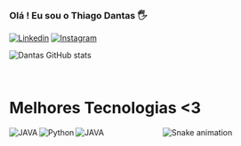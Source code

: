
### Olá ! Eu sou o Thiago Dantas 🖐️

[![Linkedin](https://img.shields.io/badge/LinkedIn-0077B5?style=for-the-badge&logo=linkedin&logoColor=white)](https://www.linkedin.com/in/thiago-dantas-69031725b/)
[![Instagram](https://img.shields.io/badge/Instagram-E4405F?style=for-the-badge&logo=instagram&logoColor=white)](https://www.instagram.com/_thiagodantaz/)


![Dantas GitHub stats](https://github-readme-stats.vercel.app/api?username=devDantaz&show_icons=true&theme=highcontrast)


<div  align="center"> 
  <div style="display: inline_block"><br>
    <h1 align="left">Melhores Tecnologias <3</h1>
  <img align ="left" alt ="JAVA" src="https://img.shields.io/badge/Java-ED8B00?style=for-the-badge&logo=openjdk&logoColor=white" />
  <img align ="left" alt ="Python" src="https://img.shields.io/badge/Python-14354C?style=for-the-badge&logo=python&logoColor=white" />
  <img align ="left" alt ="JAVA" src="https://img.shields.io/badge/Django-092E20?style=for-the-badge&logo=django&logoColor=white" />
  

 </div> 


![Snake animation](https://github.com/LuigiGF/LuigiGF/blob/output/github-contribution-grid-snake.svg)
